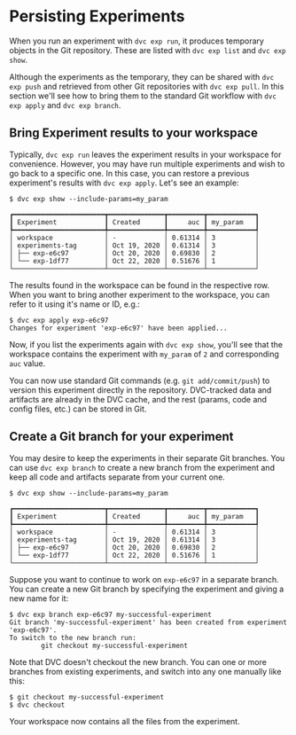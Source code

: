 # Persisting Experiments

When you run an experiment with `dvc exp run`, it produces temporary objects in
the Git repository. These are listed with `dvc exp list` and `dvc exp show`.

Although the experiments as the temporary, they can be shared with
`dvc exp push` and retrieved from other Git repositories with `dvc exp pull`. In
this section we'll see how to bring them to the standard Git workflow with
`dvc exp apply` and `dvc exp branch`.

## Bring Experiment results to your workspace

Typically, `dvc exp run` leaves the experiment results in your workspace for
convenience. However, you may have run multiple experiments and wish to go back
to a specific one. In this case, you can restore a previous experiment's results
with `dvc exp apply`. Let's see an example:

```dvc
$ dvc exp show --include-params=my_param
```

```dvctable
┏━━━━━━━━━━━━━━━━━━━━━━━┳━━━━━━━━━━━━━━┳━━━━━━━━━┳━━━━━━━━━━━━┓
┃ Experiment            ┃ Created      ┃     auc ┃ my_param   ┃
┡━━━━━━━━━━━━━━━━━━━━━━━╇━━━━━━━━━━━━━━╇━━━━━━━━━╇━━━━━━━━━━━━┩
│ workspace             │ -            │ 0.61314 │ 3          │
│ experiments-tag       │ Oct 19, 2020 │ 0.61314 │ 3          │
│ ├── exp-e6c97         │ Oct 20, 2020 │ 0.69830 │ 2          │
│ └── exp-1df77         │ Oct 22, 2020 │ 0.51676 │ 1          │
└───────────────────────┴──────────────┴─────────┴────────────┘
```

The results found in the workspace can be found in the respective row. When you
want to bring another experiment to the workspace, you can refer to it using
it's name or ID, e.g.:

```dvc
$ dvc exp apply exp-e6c97
Changes for experiment 'exp-e6c97' have been applied...
```

Now, if you list the experiments again with `dvc exp show`, you'll see that the
workspace contains the experiment with `my_param` of `2` and corresponding `auc`
value.

You can now use standard Git commands (e.g. `git add/commit/push`) to version
this experiment directly in the <abbr>repository</abbr>. DVC-tracked data and
artifacts are already in the DVC cache, and the rest (params, code and config
files, etc.) can be stored in Git.

## Create a Git branch for your experiment

You may desire to keep the experiments in their separate Git branches. You can
use `dvc exp branch` to create a new branch from the experiment and keep all
code and artifacts separate from your current one.

```dvc
$ dvc exp show --include-params=my_param
```

```dvctable
┏━━━━━━━━━━━━━━━━━━━━━━━┳━━━━━━━━━━━━━━┳━━━━━━━━━┳━━━━━━━━━━━━┓
┃ Experiment            ┃ Created      ┃     auc ┃ my_param   ┃
┡━━━━━━━━━━━━━━━━━━━━━━━╇━━━━━━━━━━━━━━╇━━━━━━━━━╇━━━━━━━━━━━━┩
│ workspace             │ -            │ 0.61314 │ 3          │
│ experiments-tag       │ Oct 19, 2020 │ 0.61314 │ 3          │
│ ├── exp-e6c97         │ Oct 20, 2020 │ 0.69830 │ 2          │
│ └── exp-1df77         │ Oct 22, 2020 │ 0.51676 │ 1          │
└───────────────────────┴──────────────┴─────────┴────────────┘
```

Suppose you want to continue to work on `exp-e6c97` in a separate branch. You
can create a new Git branch by specifying the experiment and giving a new name
for it:

```dvc
$ dvc exp branch exp-e6c97 my-successful-experiment
Git branch 'my-successful-experiment' has been created from experiment 'exp-e6c97'.
To switch to the new branch run:
        git checkout my-successful-experiment
```

Note that DVC doesn't checkout the new branch. You can one or more branches from
existing experiments, and switch into any one manually like this:

```dvc
$ git checkout my-successful-experiment
$ dvc checkout
```

Your workspace now contains all the files from the experiment.
